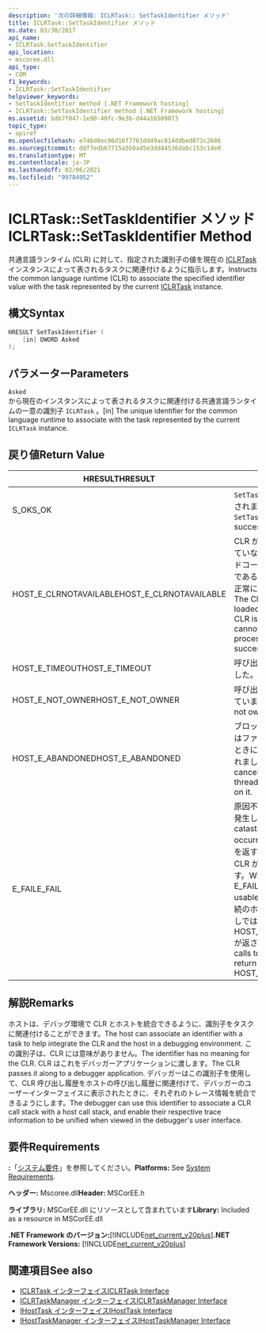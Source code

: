 ```yaml
---
description: '次の詳細情報: ICLRTask:: SetTaskIdentifier メソッド'
title: ICLRTask::SetTaskIdentifier メソッド
ms.date: 03/30/2017
api_name:
- ICLRTask.SetTaskIdentifier
api_location:
- mscoree.dll
api_type:
- COM
f1_keywords:
- ICLRTask::SetTaskIdentifier
helpviewer_keywords:
- SetTaskIdentifier method [.NET Framework hosting]
- ICLRTask::SetTaskIdentifier method [.NET Framework hosting]
ms.assetid: bdb7f047-1e90-40fc-9e3b-d44a16509073
topic_type:
- apiref
ms.openlocfilehash: e746d8ec96d16f7761dd49ac814ddbed073c2686
ms.sourcegitcommit: ddf7edb67715a5b9a45e3dd44536dabc153c1de0
ms.translationtype: MT
ms.contentlocale: ja-JP
ms.lasthandoff: 02/06/2021
ms.locfileid: "99784952"
---
```

# <a name="iclrtasksettaskidentifier-method"></a><span data-ttu-id="bbbc8-103">ICLRTask::SetTaskIdentifier メソッド</span><span class="sxs-lookup"><span data-stu-id="bbbc8-103">ICLRTask::SetTaskIdentifier Method</span></span>

<span data-ttu-id="bbbc8-104">共通言語ランタイム (CLR) に対して、指定された識別子の値を現在の [ICLRTask](iclrtask-interface.md) インスタンスによって表されるタスクに関連付けるように指示します。</span><span class="sxs-lookup"><span data-stu-id="bbbc8-104">Instructs the common language runtime (CLR) to associate the specified identifier value with the task represented by the current [ICLRTask](iclrtask-interface.md) instance.</span></span>  
  
## <a name="syntax"></a><span data-ttu-id="bbbc8-105">構文</span><span class="sxs-lookup"><span data-stu-id="bbbc8-105">Syntax</span></span>  
  
```cpp  
HRESULT SetTaskIdentifier (  
    [in] DWORD Asked  
);  
```  
  
## <a name="parameters"></a><span data-ttu-id="bbbc8-106">パラメーター</span><span class="sxs-lookup"><span data-stu-id="bbbc8-106">Parameters</span></span>  

 `Asked`  
 <span data-ttu-id="bbbc8-107">から現在のインスタンスによって表されるタスクに関連付ける共通言語ランタイムの一意の識別子 `ICLRTask` 。</span><span class="sxs-lookup"><span data-stu-id="bbbc8-107">[in] The unique identifier for the common language runtime to associate with the task represented by the current `ICLRTask` instance.</span></span>  
  
## <a name="return-value"></a><span data-ttu-id="bbbc8-108">戻り値</span><span class="sxs-lookup"><span data-stu-id="bbbc8-108">Return Value</span></span>  
  
|<span data-ttu-id="bbbc8-109">HRESULT</span><span class="sxs-lookup"><span data-stu-id="bbbc8-109">HRESULT</span></span>|<span data-ttu-id="bbbc8-110">説明</span><span class="sxs-lookup"><span data-stu-id="bbbc8-110">Description</span></span>|  
|-------------|-----------------|  
|<span data-ttu-id="bbbc8-111">S_OK</span><span class="sxs-lookup"><span data-stu-id="bbbc8-111">S_OK</span></span>|<span data-ttu-id="bbbc8-112">`SetTaskIdentifier` 正常に返されました。</span><span class="sxs-lookup"><span data-stu-id="bbbc8-112">`SetTaskIdentifier` returned successfully.</span></span>|  
|<span data-ttu-id="bbbc8-113">HOST_E_CLRNOTAVAILABLE</span><span class="sxs-lookup"><span data-stu-id="bbbc8-113">HOST_E_CLRNOTAVAILABLE</span></span>|<span data-ttu-id="bbbc8-114">CLR がプロセスに読み込まれていないか、CLR がマネージドコードを実行できない状態であるか、または呼び出しが正常に処理されていません。</span><span class="sxs-lookup"><span data-stu-id="bbbc8-114">The CLR has not been loaded into a process, or the CLR is in a state in which it cannot run managed code or process the call successfully.</span></span>|  
|<span data-ttu-id="bbbc8-115">HOST_E_TIMEOUT</span><span class="sxs-lookup"><span data-stu-id="bbbc8-115">HOST_E_TIMEOUT</span></span>|<span data-ttu-id="bbbc8-116">呼び出しがタイムアウトしました。</span><span class="sxs-lookup"><span data-stu-id="bbbc8-116">The call timed out.</span></span>|  
|<span data-ttu-id="bbbc8-117">HOST_E_NOT_OWNER</span><span class="sxs-lookup"><span data-stu-id="bbbc8-117">HOST_E_NOT_OWNER</span></span>|<span data-ttu-id="bbbc8-118">呼び出し元がロックを所有していません。</span><span class="sxs-lookup"><span data-stu-id="bbbc8-118">The caller does not own the lock.</span></span>|  
|<span data-ttu-id="bbbc8-119">HOST_E_ABANDONED</span><span class="sxs-lookup"><span data-stu-id="bbbc8-119">HOST_E_ABANDONED</span></span>|<span data-ttu-id="bbbc8-120">ブロックされたスレッドまたはファイバーが待機しているときに、イベントが取り消されました。</span><span class="sxs-lookup"><span data-stu-id="bbbc8-120">An event was canceled while a blocked thread or fiber was waiting on it.</span></span>|  
|<span data-ttu-id="bbbc8-121">E_FAIL</span><span class="sxs-lookup"><span data-stu-id="bbbc8-121">E_FAIL</span></span>|<span data-ttu-id="bbbc8-122">原因不明の致命的なエラーが発生しました。</span><span class="sxs-lookup"><span data-stu-id="bbbc8-122">An unknown catastrophic failure occurred.</span></span> <span data-ttu-id="bbbc8-123">メソッドが E_FAIL を返すと、そのプロセス内で CLR が使用できなくなります。</span><span class="sxs-lookup"><span data-stu-id="bbbc8-123">When a method returns E_FAIL, the CLR is no longer usable within the process.</span></span> <span data-ttu-id="bbbc8-124">後続のホストメソッドの呼び出しでは HOST_E_CLRNOTAVAILABLE が返されます。</span><span class="sxs-lookup"><span data-stu-id="bbbc8-124">Subsequent calls to hosting methods return HOST_E_CLRNOTAVAILABLE.</span></span>|  
  
## <a name="remarks"></a><span data-ttu-id="bbbc8-125">解説</span><span class="sxs-lookup"><span data-stu-id="bbbc8-125">Remarks</span></span>  

 <span data-ttu-id="bbbc8-126">ホストは、デバッグ環境で CLR とホストを統合できるように、識別子をタスクに関連付けることができます。</span><span class="sxs-lookup"><span data-stu-id="bbbc8-126">The host can associate an identifier with a task to help integrate the CLR and the host in a debugging environment.</span></span> <span data-ttu-id="bbbc8-127">この識別子は、CLR には意味がありません。</span><span class="sxs-lookup"><span data-stu-id="bbbc8-127">The identifier has no meaning for the CLR.</span></span> <span data-ttu-id="bbbc8-128">CLR はこれをデバッガーアプリケーションに渡します。</span><span class="sxs-lookup"><span data-stu-id="bbbc8-128">The CLR passes it along to a debugger application.</span></span> <span data-ttu-id="bbbc8-129">デバッガーはこの識別子を使用して、CLR 呼び出し履歴をホストの呼び出し履歴に関連付けて、デバッガーのユーザーインターフェイスに表示されたときに、それぞれのトレース情報を統合できるようにします。</span><span class="sxs-lookup"><span data-stu-id="bbbc8-129">The debugger can use this identifier to associate a CLR call stack with a host call stack, and enable their respective trace information to be unified when viewed in the debugger's user interface.</span></span>  
  
## <a name="requirements"></a><span data-ttu-id="bbbc8-130">要件</span><span class="sxs-lookup"><span data-stu-id="bbbc8-130">Requirements</span></span>  

 <span data-ttu-id="bbbc8-131">**:**「[システム要件](../../get-started/system-requirements.md)」を参照してください。</span><span class="sxs-lookup"><span data-stu-id="bbbc8-131">**Platforms:** See [System Requirements](../../get-started/system-requirements.md).</span></span>  
  
 <span data-ttu-id="bbbc8-132">**ヘッダー:** Mscoree.dll</span><span class="sxs-lookup"><span data-stu-id="bbbc8-132">**Header:** MSCorEE.h</span></span>  
  
 <span data-ttu-id="bbbc8-133">**ライブラリ:** MSCorEE.dll にリソースとして含まれています</span><span class="sxs-lookup"><span data-stu-id="bbbc8-133">**Library:** Included as a resource in MSCorEE.dll</span></span>  
  
 <span data-ttu-id="bbbc8-134">**.NET Framework のバージョン:**[!INCLUDE[net_current_v20plus](../../../../includes/net-current-v20plus-md.md)]</span><span class="sxs-lookup"><span data-stu-id="bbbc8-134">**.NET Framework Versions:** [!INCLUDE[net_current_v20plus](../../../../includes/net-current-v20plus-md.md)]</span></span>  
  
## <a name="see-also"></a><span data-ttu-id="bbbc8-135">関連項目</span><span class="sxs-lookup"><span data-stu-id="bbbc8-135">See also</span></span>

- [<span data-ttu-id="bbbc8-136">ICLRTask インターフェイス</span><span class="sxs-lookup"><span data-stu-id="bbbc8-136">ICLRTask Interface</span></span>](iclrtask-interface.md)
- [<span data-ttu-id="bbbc8-137">ICLRTaskManager インターフェイス</span><span class="sxs-lookup"><span data-stu-id="bbbc8-137">ICLRTaskManager Interface</span></span>](iclrtaskmanager-interface.md)
- [<span data-ttu-id="bbbc8-138">IHostTask インターフェイス</span><span class="sxs-lookup"><span data-stu-id="bbbc8-138">IHostTask Interface</span></span>](ihosttask-interface.md)
- [<span data-ttu-id="bbbc8-139">IHostTaskManager インターフェイス</span><span class="sxs-lookup"><span data-stu-id="bbbc8-139">IHostTaskManager Interface</span></span>](ihosttaskmanager-interface.md)
